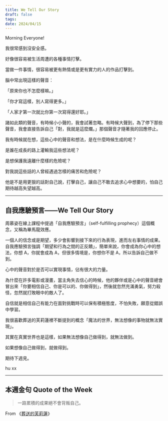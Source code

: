 ```yaml
---
title: We Tell Our Story
draft: false
tags: 
date: 2024/04/15
---
```

Morning Everyone!

我很常感到沒安全感。

好像很容易被生活周遭的各種事情打擊。

當做一件事情，很容易被更有熱情或是更有實力的人的作品打擊到。

腦中常出現這樣的聲音：

「原來你也不怎麼樣嘛。」

「你才寫這樣，別人寫得更多。」

「人家才第一次就比你第一次寫得還好耶。」

諸如此類的聲音，有時候小小聲的，我會試著忽略。有時候大聲到，為了停下那些聲音，我會直接告訴自己「對，我就是這麼爛。」那個聲音才隨著我的回應停止。

我有時候就在想，這些心中的聲音和想法，是在什麼時候生成的呢？

是誰在成長的路上灌輸我這些想法呢？

是想保護我遠離什麼樣的危險呢？

對我說這些話的人曾經遇過怎樣的痛苦和危險呢？

他是不是用更狠的話對自己說，打擊自己，讓自己不敢去追求心中想要的，怕自己期待越高失望越高。

---

## 自我應驗預言——We Tell Our Story

周慕姿在線上課程中提過「自我應驗預言」（self-fulfilling prophecy）這個概念，又稱為畢馬龍效應。

一個人的信念或是期望，多少會影響到接下來的行為表現，進而左右事情的成果。自我應驗預言強調「期望和行為之間的正反饋」，簡單來說，你會成為你心中的想法，你想 A，你就會成為 A，但很多情境是，你想你不是 A，所以告訴自己做不到。

心中的聲音對於是否可以實現事情，佔有很大的力量。

為什麼在許多電影或漫畫，當主角失去信心的時候，他的夥伴或是心中的聲音總會冒出來「你要相信自己、你是可以的、你做得到」，然後就忽然充滿勇氣，努力殺怪，忽然就打敗眼中的敵人了。

自信就是相信自己有能力在面對挑戰時可以保有積極態度，不怕失敗，願意從錯誤中學習。

我很喜歡葬送的芙莉蓮裡不斷提到的概念「魔法的世界，無法想像的事物就無法實現」。

其實在真實世界也是這樣，如果無法想像自己做得到，就無法做到。

如果想像自己做得到，就做得到。

期待下週見。

hu xx

---

## 本週金句 Quote of the Week

> 一路累積的成果絕不會背叛自己。

From 《[葬送的芙莉蓮](https://www.youtube.com/watch?v=cBzYJtk9tnw&list=PL12UaAf_xzfpHlIkQd-mHKo6pBQYEPDV-&index=12)》